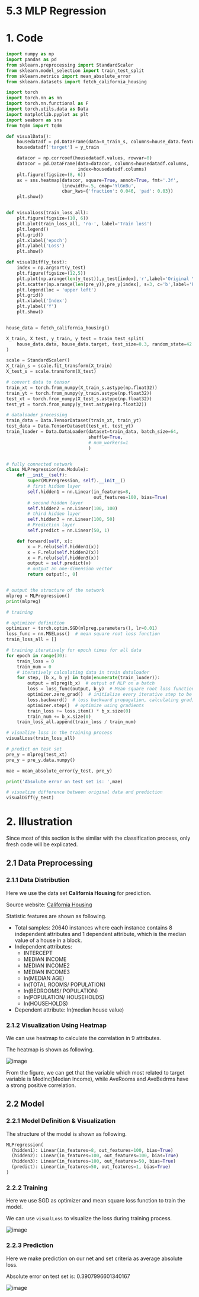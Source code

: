 # 5.3 MLP Regression

# 1. Code

```python
import numpy as np
import pandas as pd
from sklearn.preprocessing import StandardScaler
from sklearn.model_selection import train_test_split
from sklearn.metrics import mean_absolute_error
from sklearn.datasets import fetch_california_housing

import torch
import torch.nn as nn
import torch.nn.functional as F
import torch.utils.data as Data
import matplotlib.pyplot as plt
import seaborn as sns
from tqdm import tqdm

def visualData():
    housedatadf = pd.DataFrame(data=X_train_s, columns=house_data.feature_names)
    housedatadf['target'] = y_train

    datacor = np.corrcoef(housedatadf.values, rowvar=0)
    datacor = pd.DataFrame(data=datacor, columns=housedatadf.columns,
                           index=housedatadf.columns)
    plt.figure(figsize=(8, 6))
    ax = sns.heatmap(datacor, square=True, annot=True, fmt='.3f',
                     linewidth=.5, cmap='YlGnBu',
                     cbar_kws={'fraction': 0.046, 'pad': 0.03})
    plt.show()


def visualLoss(train_loss_all):
    plt.figure(figsize=(10, 6))
    plt.plot(train_loss_all, 'ro-', label='Train loss')
    plt.legend()
    plt.grid()
    plt.xlabel('epoch')
    plt.ylabel('Loss')
    plt.show()

def visualDiff(y_test):
    index = np.argsort(y_test)
    plt.figure(figsize=(12,5))
    plt.plot(np.arange(len(y_test)),y_test[index],'r',label='Original Y')
    plt.scatter(np.arange(len(pre_y)),pre_y[index], s=3, c='b',label='Prediction')
    plt.legend(loc = 'upper left')
    plt.grid()
    plt.xlabel('Index')
    plt.ylabel('Y')
    plt.show()


house_data = fetch_california_housing()

X_train, X_test, y_train, y_test = train_test_split(
    house_data.data, house_data.target, test_size=0.3, random_state=42
)

scale = StandardScaler()
X_train_s = scale.fit_transform(X_train)
X_test_s = scale.transform(X_test)

# convert data to tensor
train_xt = torch.from_numpy(X_train_s.astype(np.float32))
train_yt = torch.from_numpy(y_train.astype(np.float32))
test_xt = torch.from_numpy(X_test_s.astype(np.float32))
test_yt = torch.from_numpy(y_test.astype(np.float32))

# dataloader processing
train_data = Data.TensorDataset(train_xt, train_yt)
test_data = Data.TensorDataset(test_xt, test_yt)
train_loader = Data.DataLoader(dataset=train_data, batch_size=64,
                               shuffle=True,
                               # num_workers=1
                               )


# fully connected network
class MLPregression(nn.Module):
    def __init__(self):
        super(MLPregression, self).__init__()
        # first hidden layer
        self.hidden1 = nn.Linear(in_features=8,
                                 out_features=100, bias=True)
        # second hidden layer
        self.hidden2 = nn.Linear(100, 100)
        # third hidden layer
        self.hidden3 = nn.Linear(100, 50)
        # Prediction layer
        self.predict = nn.Linear(50, 1)

    def forward(self, x):
        x = F.relu(self.hidden1(x))
        x = F.relu(self.hidden2(x))
        x = F.relu(self.hidden3(x))
        output = self.predict(x)
        # output an one-dimension vector
        return output[:, 0]


# output the structure of the network
mlpreg = MLPregression()
print(mlpreg)

# training

# optimizer definition
optimizer = torch.optim.SGD(mlpreg.parameters(), lr=0.01)
loss_func = nn.MSELoss()  # mean square root loss function
train_loss_all = []

# training iteratively for epoch times for all data
for epoch in range(30):
    train_loss = 0
    train_num = 0
    # iteratively calculating data in train dataloader
    for step, (b_x, b_y) in tqdm(enumerate(train_loader)):
        output = mlpreg(b_x)  # output of MLP on a batch
        loss = loss_func(output, b_y)  # Mean square root loss function
        optimizer.zero_grad()  # initialize every iterative step to be 0
        loss.backward()  # loss backward propagation, calculating gradients
        optimizer.step()  # optimize using gradients
        train_loss += loss.item() * b_x.size(0)
        train_num += b_x.size(0)
    train_loss_all.append(train_loss / train_num)

# visualize loss in the training process
visualLoss(train_loss_all)

# predict on test set
pre_y = mlpreg(test_xt)
pre_y = pre_y.data.numpy()

mae = mean_absolute_error(y_test, pre_y)

print('Absolute error on test set is: ',mae)

# visualize difference between original data and prediction
visualDiff(y_test)
```

# 2. Illustration

Since most of this section is the similar with the classification process, only fresh code will be explicated.

## 2.1 Data Preprocessing

### 2.1.1 Data Distribution

Here we use the data set **California Housing** for prediction.

Source website: [California Housing](https://www.dcc.fc.up.pt/~ltorgo/Regression/cal_housing.html)

Statistic features are shown as following.

- Total samples: 20640 instances where each instance contains 8 independent attributes
and 1 dependent attribute, which is the median value of a house in a block.
- Independent attributes:
    - INTERCEPT
    - MEDIAN INCOME
    - MEDIAN INCOME2
    - MEDIAN INCOME3
    - ln(MEDIAN AGE)
    - ln(TOTAL ROOMS/ POPULATION)
    - ln(BEDROOMS/ POPULATION)
    - ln(POPULATION/ HOUSEHOLDS)
    - ln(HOUSEHOLDS)
- Dependent attribute: ln(median house value)

### 2.1.2 Visualization Using Heatmap

We can use heatmap to calculate the correlation in 9 attributes.

The heatmap is shown as following.

![image](Images/5_10_Heatmap-of-California-Housing.png)

From the figure, we can get that the variable which most related to target variable is MedInc(Median Income),
while AveRooms and AveBedrms have a strong positive correlation.

## 2.2 Model

### 2.2.1 Model Definition & Visualization

The structure of the model is shown as following.

```python
MLPregression(
  (hidden1): Linear(in_features=8, out_features=100, bias=True)
  (hidden2): Linear(in_features=100, out_features=100, bias=True)
  (hidden3): Linear(in_features=100, out_features=50, bias=True)
  (predict): Linear(in_features=50, out_features=1, bias=True)
)
```

### 2.2.2 Training

Here we use SGD as optimizer and mean square loss function to train the model.

We can use ```visualLoss``` to visualize the loss during training process.

![image](Images/5_11_MLP-regression-loss-epoch=30.png)

### 2.2.3 Prediction

Here we make prediction on our net and set criteria as average absolute loss.

Absolute error on test set is:  0.3907996601340167

![image](Images/5_12_Orginal-Y-and-Prediction-on-test-set.png)





